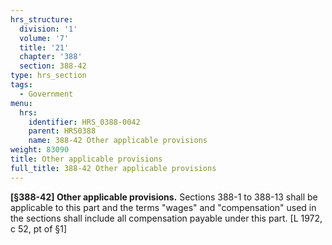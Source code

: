 ```yaml
---
hrs_structure:
  division: '1'
  volume: '7'
  title: '21'
  chapter: '388'
  section: 388-42
type: hrs_section
tags:
  - Government
menu:
  hrs:
    identifier: HRS_0388-0042
    parent: HRS0388
    name: 388-42 Other applicable provisions
weight: 83090
title: Other applicable provisions
full_title: 388-42 Other applicable provisions
---
```

**[§388-42] Other applicable provisions.** Sections 388-1 to 388-13 shall be applicable to this part and the terms "wages" and "compensation" used in the sections shall include all compensation payable under this part. [L 1972, c 52, pt of §1]